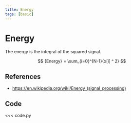```yaml
---
title: Energy
tags: [basic]
---
```


# Energy

The energy is the integral of the squared signal.

$$
{Energy} = \sum_{i=0}^{N-1}{x[i] ^ 2}
$$

## References

- https://en.wikipedia.org/wiki/Energy_(signal_processing)

## Code

<<< code.py
